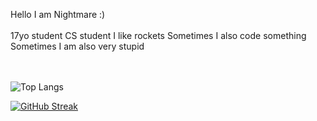 Hello I am Nightmare :)
<br></br>
17yo student CS student
I like rockets
Sometimes I also code something
Sometimes I am also very stupid

<br></br>
![Top Langs](https://github-readme-stats.vercel.app/api/top-langs/?username=NightmarePog&layout=compact)

[![GitHub Streak](https://streak-stats.demolab.com?user=NightmarePog&theme=dark&date_format=j%20M%5B%20Y%5D)](https://git.io/streak-stats)
<!---
nothing to see here
--->
